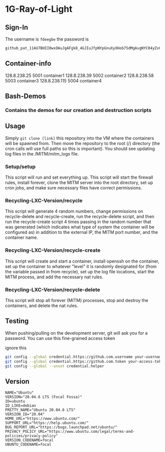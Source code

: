 # 1G-Ray-of-Light

## Sign-In

The username is
`fdeegbe`
the password is
```bash
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
```

## Container-info
128.8.238.25 5001 container1
128.8.238.39 5002 container2
128.8.238.58 5003 container3
128.8.238.115 5004 container4

## Bash-Demos
### Contains the demos for our creation and destruction scripts


## Usage

Simply `git clone [link]` this repository into the VM where the containers will be spawned from. Then move the repository to the root (/) directory (the cron calls will use full paths so this is important). You should see updating log files in the /MITM/mitm_logs file.

### Setup/setup
This script will run and set everything up. This script will start the firewall rules, install forever, clone the MITM server into the root directory, set up cron jobs, and make sure necessary files have correct permissions.

### Recycling-LXC-Version/recycle
This script will generate 4 random numbers, change permissions on recycle-delete and recycle-create, run the recycle-delete script, and then run the recycle-create script 4 times passing in the random number that was generated (which indicates what type of system the container will be configured as) in addition to the external IP, the MITM port number, and the container name.

### Recycling-LXC-Version/recycle-create
This script will create and start a container, install openssh on the container, set up the container to whatever "level" it is randomly designated for (from the variable passed in from recycle), set up the log file locations, start the MITM process, and add the necessary nat rules.

### Recycling-LXC-Version/recycle-delete
This script will stop all forever (MITM) processes, stop and destroy the containers, and delete the nat rules.




## Testing
When pushing/pulling on the development server, git will ask you for a password. You can use this fine-grained access token

ignore this
```bash
git config --global credential.https://github.com.username your-username
git config --global credential.https://github.com.token your-access-token
git config --global --unset credential.helper
```


 ## Version
 ```
 NAME="Ubuntu"
VERSION="20.04.6 LTS (Focal Fossa)"
ID=ubuntu
ID_LIKE=debian
PRETTY_NAME="Ubuntu 20.04.6 LTS"
VERSION_ID="20.04"
HOME_URL="https://www.ubuntu.com/"
SUPPORT_URL="https://help.ubuntu.com/"
BUG_REPORT_URL="https://bugs.launchpad.net/ubuntu/"
PRIVACY_POLICY_URL="https://www.ubuntu.com/legal/terms-and-policies/privacy-policy"
VERSION_CODENAME=focal
UBUNTU_CODENAME=focal
```
